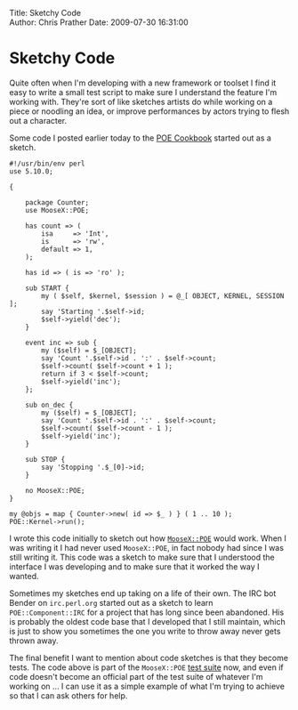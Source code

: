 Title: Sketchy Code  
Author: Chris Prather
Date: 2009-07-30 16:31:00

# Sketchy Code
Quite often when I'm developing with a new framework or toolset I find it easy
to write a small test script to make sure I understand the feature I'm working
with. They're sort of like sketches artists do while working on a piece or
noodling an idea, or improve performances by actors trying to flesh out a
character.

Some code I posted earlier today to the [POE Cookbook][1] started out as a
sketch.

    #!/usr/bin/env perl
    use 5.10.0;
    
    {
        
        package Counter;
        use MooseX::POE;
        
        has count => (
            isa     => 'Int',
            is      => 'rw',
            default => 1,
        );
        
        has id => ( is => 'ro' );
        
        sub START {
            my ( $self, $kernel, $session ) = @_[ OBJECT, KERNEL, SESSION ];
            say 'Starting '.$self->id;
            $self->yield('dec');
        }
        
        event inc => sub {
            my ($self) = $_[OBJECT];
            say 'Count '.$self->id . ':' . $self->count;
            $self->count( $self->count + 1 );
            return if 3 < $self->count;
            $self->yield('inc');
        };
        
        sub on_dec {
            my ($self) = $_[OBJECT];
            say 'Count '.$self->id . ':' . $self->count;
            $self->count( $self->count - 1 );
            $self->yield('inc');
        }
        
        sub STOP {
            say 'Stopping '.$_[0]->id;
        }
        
        no MooseX::POE;
    }
    
    my @objs = map { Counter->new( id => $_ ) } ( 1 .. 10 );
    POE::Kernel->run();

I wrote this code initially to sketch out how [`MooseX::POE`][2] would work.
When I was writing it I had never used `MooseX::POE`, in fact nobody had since
I was still writing it. This code was a sketch to make sure that I understood
the interface I was developing and to make sure that it worked the way I
wanted.

Sometimes my sketches end up taking on a life of their own. The IRC bot Bender
on `irc.perl.org` started out as a sketch to learn `POE::Component::IRC` for a
project that has long since been abandoned. His is probably the oldest code
base that I developed that I still maintain, which is just to show you
sometimes the one you write to throw away never gets thrown away.

The final benefit I want to mention about code sketches is that they become
tests. The code above is part of the `MooseX::POE` [test suite][3] now, and
even if code doesn't become an official part of the test suite of whatever I'm
working on ... I can use it as a simple example of what I'm trying to achieve
so that I can ask others for help. 

[1]: http://poe.perl.org/?POE_Cookbook/MooseX::POE
[2]: http://search.cpan.org/dist/MooseX-POE
[3]: http://cpansearch.perl.org/src/PERIGRIN/MooseX-POE-0.205/t/01_basic.t

